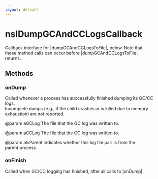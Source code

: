 ```yaml
---
layout: default
---
```


# nsIDumpGCAndCCLogsCallback #
  
Callback interface for |dumpGCAndCCLogsToFile|, below.  Note that  
these method calls can occur before |dumpGCAndCCLogsToFile|  
returns.  
  

## Methods ##

### onDump ###
  
Called whenever a process has successfully finished dumping its GC/CC logs.  
Incomplete dumps (e.g., if the child crashes or is killed due to memory  
exhaustion) are not reported.  
  
@param aGCLog The file that the GC log was written to.  
  
@param aCCLog The file that the CC log was written to.  
  
@param aIsParent indicates whether this log file pair is from the  
parent process.  
  

### onFinish ###
  
Called when GC/CC logging has finished, after all calls to |onDump|.  
  
